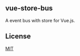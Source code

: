 ## vue-store-bus
A event bus with store for Vue.js.

## License
[MIT](https://opensource.org/licenses/MIT)
